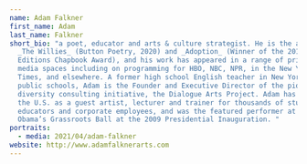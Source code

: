 ```yaml
---
name: Adam Falkner
first_name: Adam
last_name: Falkner
short_bio: "a poet, educator and arts & culture strategist. He is the author of
  _The Willies_ (Button Poetry, 2020) and _Adoption_ (Winner of the 2017 Diode
  Editions Chapbook Award), and his work has appeared in a range of print and
  media spaces including on programming for HBO, NBC, NPR, in the New York
  Times, and elsewhere. A former high school English teacher in New York City’s
  public schools, Adam is the Founder and Executive Director of the pioneering
  diversity consulting initiative, the Dialogue Arts Project. Adam has toured
  the U.S. as a guest artist, lecturer and trainer for thousands of students,
  educators and corporate employees, and was the featured performer at President
  Obama’s Grassroots Ball at the 2009 Presidential Inauguration. "
portraits:
  - media: 2021/04/adam-falkner
website: http://www.adamfalknerarts.com
---
```


